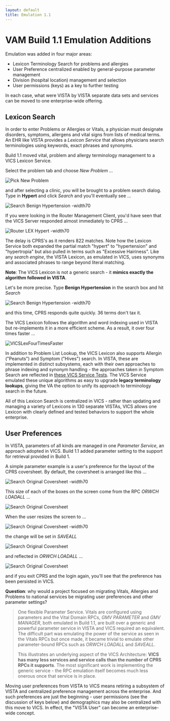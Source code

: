 ```yaml
---
layout: default
title: Emulation 1.1 
---
```


# VAM Build 1.1 Emulation Additions 

Emulation was added in four major areas:
  * Lexicon Terminology Search for problems and allergies
  * User Preference centralized enabled by general-purpose parameter management
  * Division (hospital location) management and selection
  * User permissions (keys) as a key to further testing
  
In each case, what were VISTA by VISTA separate data sets and services can be moved to one enterprise-wide offering.
  
## Lexicon Search

In order to enter Problems or Allergies or Vitals, a physician must designate disorders, symptoms, allergens and vital signs from lists of medical terms. An EHR like VISTA provides a _Lexicon Service_ that allows physicians search terminologies using keywords, exact phrases and synonyms. 

Build 1.1 moved vital, problem and allergy terminology management to a VICS Lexicon Service.

Select the problem tab and choose _New Problem_ ...

![Pick New Problem](highlightImages/PickNewProblem.png)

and after selecting a clinic, you will be brought to a problem search dialog. Type in __Hypert__ and click _Search_ and you'll eventually see ...

![Search Benign Hypertension -width70](highlightImages/SearchResponseHypert.png)

If you were looking in the Router Management Client, you'd have seen that the VICS Server responded almost immediately to CPRS ...

![Router LEX Hypert -width70](highlightImages/RM_LEX_HYPERT.png)

The delay is CPRS's as it renders 822 matches. Note how the Lexicon Service both expanded the partial match "hypert" to "hypertension" and "hypertropia" but also pulled in terms such as "Excessive Hairiness". Like any _search engine_, the VISTA Lexicon, as emulated in VICS, uses synonyms and associated phrases to range beyond literal matching. 

__Note__: The VICS Lexicon is not a generic search - it __mimics exactly the algorithm followed in VISTA__. 

Let's be more precise. Type __Benign Hypertension__ in the search box and hit _Search_

![Search Benign Hypertension -width70](highlightImages/SearchResponseBenignHypertension.png)

and this time, CPRS responds quite quickly. 36 terms don't tax it.

The VICS Lexicon follows the algorithm and word indexing used in VISTA but re-implements it in a more efficient scheme. As a result, it over four times faster ...

![VICSLexFourTimesFaster](highlightImages/VICSLexFourTimesFaster.png)

In addition to Problem List Lookup, the VICS Lexicon also supports Allergin ("Peanuts") and Symptom ("Hives") search. In VISTA, these are implemented in distinct subsystems, each with their own approaches to phrase indexing and synonym handling - the approaches taken in Symptom Search are reflected in [these VICS Service Tests](https://github.com/vistadataproject/VICSServer/blob/master/services/tests/lookupSymptoms-spec.js). The VICS Service emulated these unique algorithms as easy to upgrade __legacy terminology lookups__, giving the VA the option to unify its approach to terminology search in the future.

All of this Lexicon Search is centralized in VICS - rather than updating and managing a variety of Lexicons in 130 separate VISTAs, VICS allows one Lexicon with clearly defined and tested behaviors to support the whole enterprise.

## User Preferences

In VISTA, parameters of all kinds are managed in one _Parameter Service_, an approach adopted in VICS. Build 1.1 added parameter setting to the support for retrieval provided in Build 1.

A simple parameter example is a user's preference for the layout of the CPRS coversheet. By default, the coversheet is arranged like this ...

![Search Original Coversheet -width70](highlightImages/CoversheetOriginalSize.png)

This size of each of the boxes on the screen come from the RPC _ORWCH LOADALL_ ...

![Search Original Coversheet](highlightImages/LOADALL-PRECHANGE.png)

When the user resizes the screen to ...

![Search Original Coversheet -width70](highlightImages/CoversheetResized.png)

the change will be set in _SAVEALL_ 

![Search Original Coversheet](highlightImages/SAVEALL-POSTCHANGE.png)

and reflected in _ORWCH LOADALL_ ...

![Search Original Coversheet](highlightImages/LOADALL-POSTCHANGE.png)

and if you exit CPRS and the login again, you'll see that the preference has been persisted in VICS.

__Question__: why would a project focused on migrating Vitals, Allergies and Problems to national services be migrating user preferences and other parameter settings? 

> One flexible Parameter Service. Vitals are configured using parameters and the Vital Domain RPCs, _GMV PARAMETER_ and _GMV MANAGER_, both emulated in Build 1.1, are built over a generic and powerful parameter service in VISTA and VICS required an equivalent. The difficult part was emulating the power of the service as seen in the Vitals RPCs but once made, it became trivial to emulate other parameter-bound RPCs such as _ORWCH LOADALL_ and _SAVEALL_. 
>
> This illustrates an underlying aspect of the VICS Architecture: __VICS has many less services and service calls than the number of CPRS RPCs it supports__. The most significant work is implementing the generic service - the RPC emulation itself becomes much less onerous once that service is in place.

Moving user preferences from VISTA to VICS means retiring a subsystem of VISTA and centralized preference management across the enterprise. And such preferences are just the beginning - user permissions (see the discussion of keys below) and demographics may also be centralized with this move to VICS. In effect, the "VISTA User" can become an enterprise-wide concept.



